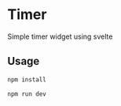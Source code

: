 # Timer

Simple timer widget using svelte

## Usage

```bash
npm install
```

```bash
npm run dev
```